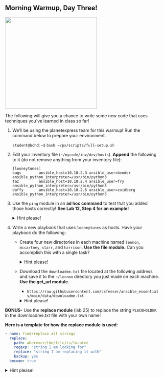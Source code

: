 ## Morning Warmup, Day Three!

<img src="https://miro.medium.com/max/1200/1*sssWakAf5erMGDqt9GACVA.jpeg" width="300"/>

The following will give you a chance to write some new code that uses techniques you've learned in class so far!

1. We'll be using the planetexpress team for this warmup! Run the command below to prepare your environment.

    `student@bchd:~$` `bash ~/px/scripts/full-setup.sh`

0. Edit your inventory file (`~/mycode/inv/dev/hosts`). **Append** the following to it (do not remove anything from your inventory file):

    ```
    [looneytunes]
    bugs        ansible_host=10.10.2.3 ansible_user=bender ansible_python_interpreter=/usr/bin/python3
    taz         ansible_host=10.10.2.4 ansible_user=fry ansible_python_interpreter=/usr/bin/python3
    daffy       ansible_host=10.10.2.5 ansible_user=zoidberg ansible_python_interpreter=/usr/bin/python3
    ```
    
0. Use the `ping` module in an **ad hoc command** to test that you added those hosts correctly! **See Lab 12, Step 4 for an example!**

    <details>
    <summary>Hint please!</summary>

    `ansible looneytunes -m ping`

    </details>

0. Write a new playbook that uses `looneytunes` as hosts. Have your playbook do the following:
    - Create four new directories in each machine named `lennon`, `mccartney`, `starr`, and `harrison`. **Use the file module.** Can you accomplish this with a single task?
    
        <details>
        <summary>Hint please!</summary>

        ```yaml
        - name: making directories!
          file:
            state: directory
            path: "{{ item }}"
          loop:
            - lennon
            - mccartney
            - starr
            - harrison
         ```

        </details>

    - Download the `downloadme.txt` file located at the following address and save it to the `~/lennon` directory you just made on each machine. **Use the get_url module.**
        - `https://raw.githubusercontent.com/csfeeser/ansible_essentials/main/data/downloadme.txt`

        <details>
        <summary>Hint please!</summary>

        ```yaml
        - name: download downloadme.txt
          get_url:
            url: https://raw.githubusercontent.com/csfeeser/ansible_essentials/main/data/downloadme.txt
            dest: ~/lennon/downloadme.txt
            force: false
         ```

        </details>
        
**BONUS-** Use the **replace module** (lab 25) to replace the string `PLACEHOLDER` in the downloadme.txt file with your own name!

**Here is a template for how the replace module is used:**

```yaml
- name: find/replace all strings
  replace:
    path: wherever/the/file/is/located
    regexp: "string I am looking for"
    replace: "string I am replacing it with"
    backup: yes
  become: true
```

<details>
<summary>Hint please!</summary>
    
```yaml
- name: find/replace all strings
  replace:
    path: ~/lennon/downloadme.txt
    regexp: "PLACEHOLDER"
    replace: "Ansible"
    backup: yes
  become: true
```
    
</details>
